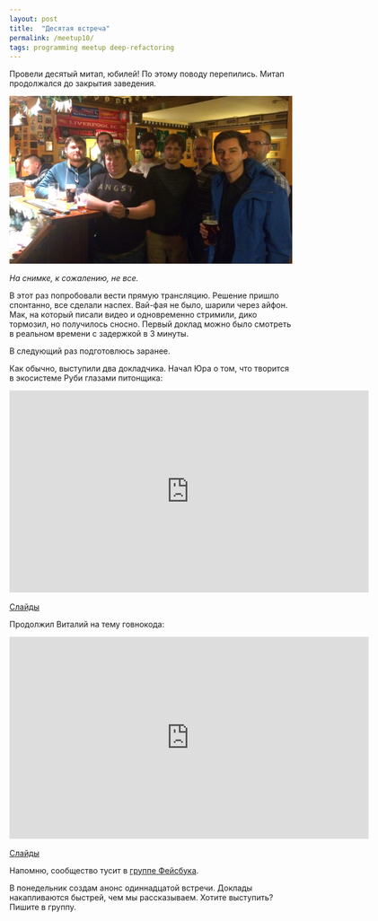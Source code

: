 ```yaml
---
layout: post
title:  "Десятая встреча"
permalink: /meetup10/
tags: programming meetup deep-refactoring
---
```


Провели десятый митап, юбилей! По этому поводу перепились. Митап продолжался до
закрытия заведения.

![cover](/assets/static/meetup10.jpg)

*На снимке, к сожалению, не все.*

В этот раз попробовали вести прямую трансляцию. Решение пришло спонтанно, все
сделали наспех. Вай-фая не было, шарили через айфон. Мак, на который писали
видео и одновременно стримили, дико тормозил, но получилось сносно. Первый
доклад можно было смотреть в реальном времени с задержкой в 3 минуты.

В следующий раз подготовлюсь заранее.

Как обычно, выступили два докладчика. Начал Юра о том, что творится в экосистеме
Руби глазами питонщика:

<iframe width="640" height="360" src="https://www.youtube.com/embed/HQF4zU93qu0"
frameborder="0" allowfullscreen></iframe>

[Слайды](http://www.slideshare.net/IvanGrishaev/why-everyone-like-ruby)

Продолжил Виталий на тему говнокода:

<iframe width="640" height="360" src="https://www.youtube.com/embed/0fVJ_uLToGc" frameborder="0" allowfullscreen></iframe>

[Слайды](http://www.slideshare.net/IvanGrishaev/ss-66596978)

Напомню, сообщество тусит в [группе Фейсбука][facebook-group].

В понедельник создам анонс одиннадцатой встречи. Доклады накапливаются быстрей,
чем мы рассказываем. Хотите выступить? Пишите в группу.

[facebook-group]: https://www.facebook.com/groups/deeprefactoring/
